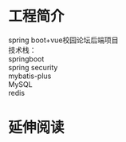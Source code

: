 # 工程简介
spring boot+vue校园论坛后端项目  
技术栈：  
springboot  
spring security  
mybatis-plus  
MySQL  
redis
# 延伸阅读

